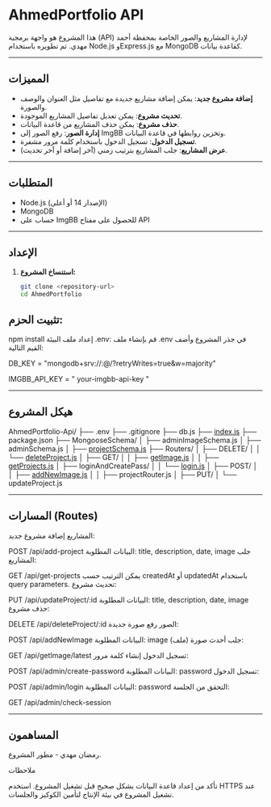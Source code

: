 # AhmedPortfolio API

هذا المشروع هو واجهة برمجية (API) لإدارة المشاريع والصور الخاصة بمحفظة أحمد مهدي. تم تطويره باستخدام Node.js وExpress.js مع MongoDB كقاعدة بيانات.

---

## المميزات

- **إضافة مشروع جديد**: يمكن إضافة مشاريع جديدة مع تفاصيل مثل العنوان والوصف والصورة.
- **تحديث مشروع**: يمكن تعديل تفاصيل المشاريع الموجودة.
- **حذف مشروع**: يمكن حذف المشاريع من قاعدة البيانات.
- **إدارة الصور**: رفع الصور إلى ImgBB وتخزين روابطها في قاعدة البيانات.
- **تسجيل الدخول**: تسجيل الدخول باستخدام كلمة مرور مشفرة.
- **عرض المشاريع**: جلب المشاريع بترتيب زمني (آخر إضافة أو آخر تحديث).

---

## المتطلبات

- Node.js (الإصدار 14 أو أعلى)
- MongoDB
- حساب على ImgBB للحصول على مفتاح API

---

## الإعداد

1. **استنساخ المشروع:**
   ```bash
   git clone <repository-url>
   cd AhmedPortfolio
## تثبيت الحزم:
npm install
إعداد ملف البيئة .env: قم بإنشاء ملف .env في جذر المشروع وأضف القيم التالية:

DB_KEY = "mongodb+srv://<username>:<password>@<cluster-url>/<database-name>?retryWrites=true&w=majority"

IMGBB_API_KEY = " your-imgbb-api-key "

---
## هيكل المشروع


AhmedPortfolio-Api/
├── .env
├── .gitignore
├── db.js
├── [index.js](http://_vscodecontentref_/0)
├── package.json
├── MongooseSchema/
│   ├── adminImageSchema.js
│   ├── adminSchema.js
│   ├── [projectSchema.js](http://_vscodecontentref_/1)
├── Routers/
│   ├── DELETE/
│   │   └── [deleteProject.js](http://_vscodecontentref_/2)
│   ├── GET/
│   │   ├── [getImage.js](http://_vscodecontentref_/3)
│   │   ├── [getProjects.js](http://_vscodecontentref_/4)
│   ├── loginAndCreatePass/
│   │   └── [login.js](http://_vscodecontentref_/5)
│   ├── POST/
│   │   ├── [addNewImage.js](http://_vscodecontentref_/6)
│   │   ├── projectRouter.js
│   ├── PUT/
│       └── updateProject.js

---
## المسارات (Routes)
المشاريع
إضافة مشروع جديد:

POST /api/add-project
البيانات المطلوبة: title, description, date, image
جلب المشاريع:

GET /api/get-projects
يمكن الترتيب حسب createdAt أو updatedAt باستخدام query parameters.
تحديث مشروع:

PUT /api/updateProject/:id
البيانات المطلوبة: title, description, date, image
حذف مشروع:

DELETE /api/deleteProject/:id
الصور
رفع صورة جديدة:

POST /api/addNewImage
البيانات المطلوبة: image (ملف)
جلب أحدث صورة:

GET /api/getImage/latest
تسجيل الدخول
إنشاء كلمة مرور:

POST /api/admin/create-password
البيانات المطلوبة: password
تسجيل الدخول:

POST /api/admin/login
البيانات المطلوبة: password
التحقق من الجلسة:

GET /api/admin/check-session

---
## المساهمون

رمضان مهدي  - مطور المشروع.

ملاحظات

تأكد من إعداد قاعدة البيانات بشكل صحيح قبل تشغيل المشروع.
استخدم HTTPS عند تشغيل المشروع في بيئة الإنتاج لتأمين الكوكيز والجلسات.
